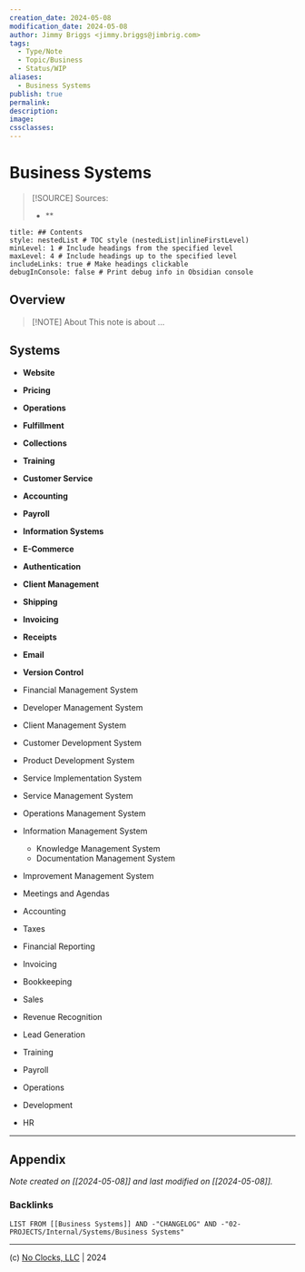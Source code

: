 ```yaml
---
creation_date: 2024-05-08
modification_date: 2024-05-08
author: Jimmy Briggs <jimmy.briggs@jimbrig.com>
tags:
  - Type/Note
  - Topic/Business
  - Status/WIP
aliases:
  - Business Systems
publish: true
permalink:
description:
image:
cssclasses:
---
```



# Business Systems

> [!SOURCE] Sources:
> - **

```table-of-contents
title: ## Contents 
style: nestedList # TOC style (nestedList|inlineFirstLevel)
minLevel: 1 # Include headings from the specified level
maxLevel: 4 # Include headings up to the specified level
includeLinks: true # Make headings clickable
debugInConsole: false # Print debug info in Obsidian console
```

## Overview

> [!NOTE] About
> This note is about ...

## Systems

- **Website**
- **Pricing**
- **Operations**
- **Fulfillment**
- **Collections**
- **Training**
- **Customer Service**
- **Accounting**
- **Payroll**
- **Information Systems**
- **E-Commerce**
- **Authentication**
- **Client Management**
- **Shipping**
- **Invoicing**
- **Receipts**
- **Email**
- **Version Control**

- Financial Management System
- Developer Management System
- Client Management System
- Customer Development System
- Product Development System
- Service Implementation System
- Service Management System
- Operations Management System
- Information Management System
	- Knowledge Management System
	- Documentation Management System
- Improvement Management System 

- Meetings and Agendas
- Accounting
- Taxes
- Financial Reporting
- Invoicing
- Bookkeeping
- Sales
- Revenue Recognition
- Lead Generation
- Training
- Payroll
- Operations
- Development
- HR



***

## Appendix

*Note created on [[2024-05-08]] and last modified on [[2024-05-08]].*

### Backlinks

```dataview
LIST FROM [[Business Systems]] AND -"CHANGELOG" AND -"02-PROJECTS/Internal/Systems/Business Systems"
```

***

(c) [No Clocks, LLC](https://github.com/noclocks) | 2024